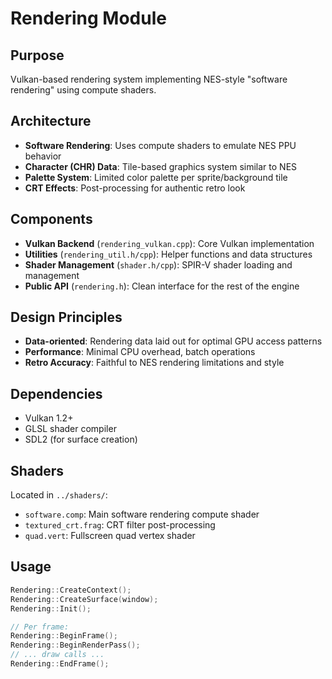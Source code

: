 # Rendering Module

## Purpose
Vulkan-based rendering system implementing NES-style "software rendering" using compute shaders.

## Architecture
- **Software Rendering**: Uses compute shaders to emulate NES PPU behavior
- **Character (CHR) Data**: Tile-based graphics system similar to NES
- **Palette System**: Limited color palette per sprite/background tile
- **CRT Effects**: Post-processing for authentic retro look

## Components
- **Vulkan Backend** (`rendering_vulkan.cpp`): Core Vulkan implementation
- **Utilities** (`rendering_util.h/cpp`): Helper functions and data structures  
- **Shader Management** (`shader.h/cpp`): SPIR-V shader loading and management
- **Public API** (`rendering.h`): Clean interface for the rest of the engine

## Design Principles  
- **Data-oriented**: Rendering data laid out for optimal GPU access patterns
- **Performance**: Minimal CPU overhead, batch operations
- **Retro Accuracy**: Faithful to NES rendering limitations and style

## Dependencies
- Vulkan 1.2+
- GLSL shader compiler
- SDL2 (for surface creation)

## Shaders
Located in `../shaders/`:
- `software.comp`: Main software rendering compute shader
- `textured_crt.frag`: CRT filter post-processing  
- `quad.vert`: Fullscreen quad vertex shader

## Usage
```cpp
Rendering::CreateContext();
Rendering::CreateSurface(window);
Rendering::Init();

// Per frame:
Rendering::BeginFrame();
Rendering::BeginRenderPass();
// ... draw calls ...
Rendering::EndFrame();
```